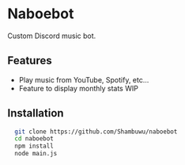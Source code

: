 # Naboebot

Custom Discord music bot.


## Features

- Play music from YouTube, Spotify, etc...
- Feature to display monthly stats WIP


## Installation

```bash
  git clone https://github.com/Shambuwu/naboebot
  cd naboebot
  npm install
  node main.js
```
    
